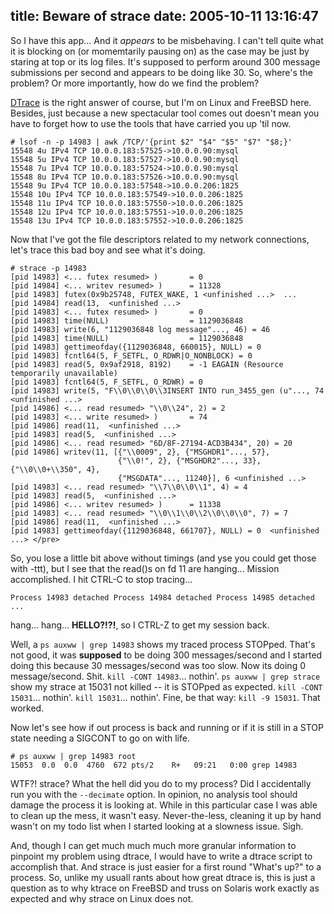 title: Beware of strace
date: 2005-10-11 13:16:47
---

So I have this app... And it *appears* to be misbehaving.  I can't tell quite what it is blocking on (or momemtarily pausing on) as the case may be just by staring at top or its log files.  It's supposed to perform around 300 message submissions per second and appears to be doing like 30.  So, where's the problem?  Or more importantly, how do we find the problem?

[DTrace](http://www.sun.com/bigadmin/content/dtrace/) is the right answer of course, but I'm on Linux and FreeBSD here.  Besides, just because a new spectacular tool comes out doesn't mean you have to forget how to use the tools that have carried you up 'til now.

    # lsof -n -p 14983 | awk /TCP/'{print $2" "$4" "$5" "$7" "$8;}'
    15548 4u IPv4 TCP 10.0.0.183:57525->10.0.0.90:mysql
    15548 5u IPv4 TCP 10.0.0.183:57527->10.0.0.90:mysql
    15548 7u IPv4 TCP 10.0.0.183:57524->10.0.0.90:mysql
    15548 8u IPv4 TCP 10.0.0.183:57526->10.0.0.90:mysql
    15548 9u IPv4 TCP 10.0.0.183:57548->10.0.0.206:1825
    15548 10u IPv4 TCP 10.0.0.183:57549->10.0.0.206:1825
    15548 11u IPv4 TCP 10.0.0.183:57550->10.0.0.206:1825
    15548 12u IPv4 TCP 10.0.0.183:57551->10.0.0.206:1825
    15548 13u IPv4 TCP 10.0.0.183:57552->10.0.0.206:1825

Now that I've got the file descriptors related to my network connections, let's trace this bad boy and see what it's doing.

    # strace -p 14983
    [pid 14983] <... futex resumed> )       = 0
    [pid 14984] <... writev resumed> )      = 11328
    [pid 14983] futex(0x9b25748, FUTEX_WAKE, 1 <unfinished ...>  ...  
    [pid 14984] read(13,  <unfinished ...> 
    [pid 14983] <... futex resumed> )       = 0 
    [pid 14983] time(NULL)                  = 1129036848 
    [pid 14983] write(6, "1129036848 log message"..., 46) = 46 
    [pid 14983] time(NULL)                  = 1129036848 
    [pid 14983] gettimeofday({1129036848, 660015}, NULL) = 0 
    [pid 14983] fcntl64(5, F_SETFL, O_RDWR|O_NONBLOCK) = 0 
    [pid 14983] read(5, 0x9af2918, 8192)    = -1 EAGAIN (Resource temporarily unavailable) 
    [pid 14983] fcntl64(5, F_SETFL, O_RDWR) = 0 
    [pid 14983] write(5, "F\\0\\0\\0\\3INSERT INTO run_3455_gen (u"..., 74 <unfinished ...> 
    [pid 14986] <... read resumed> "\\0\\24", 2) = 2 
    [pid 14983] <... write resumed> )       = 74 
    [pid 14986] read(11,  <unfinished ...> 
    [pid 14983] read(5,  <unfinished ...> 
    [pid 14986] <... read resumed> "6D/8F-27194-ACD3B434", 20) = 20 
    [pid 14986] writev(11, [{"\\0009", 2}, {"MSGHDR1"..., 57},
                            {"\\0!", 2}, {"MSGHDR2"..., 33}, {"\\0\\0+\\350", 4},
                            {"MSGDATA"..., 11240}], 6 <unfinished ...> 
    [pid 14983] <... read resumed> "\\7\\0\\0\\1", 4) = 4 
    [pid 14983] read(5,  <unfinished ...> 
    [pid 14986] <... writev resumed> )      = 11338 
    [pid 14983] <... read resumed> "\\0\\1\\0\\2\\0\\0\\0", 7) = 7 
    [pid 14986] read(11,  <unfinished ...> 
    [pid 14983] gettimeofday({1129036848, 661707}, NULL) = 0  <unfinished ...> </pre>

So, you lose a little bit above without timings (and yse you could get those with -ttt), but I see that the read()s on fd 11 are hanging...  Mission accomplished.  I hit CTRL-C to stop tracing...

    Process 14983 detached Process 14984 detached Process 14985 detached ...
 
hang...   hang...  **HELLO?!?!**, so I CTRL-Z to get my session back.

Well, a `ps auxww | grep 14983` shows my traced process STOPped.  That's not good, it was **supposed** to be doing 300 messages/second and I started doing this because 30 messages/second was too slow.  Now its doing 0 message/second.  Shit.  `kill -CONT 14983`... nothin'.  `ps auxww | grep strace` show my strace at 15031 not killed -- it is STOPped as expected.  `kill -CONT 15031`... nothin'.  `kill 15031`... nothin'.  Fine, be that way: `kill -9 15031`.  That worked.

Now let's see how if out process is back and running or if it is still in a STOP state needing a SIGCONT to go on with life.

    # ps auxww | grep 14983 root
    15053  0.0  0.0  4760  672 pts/2    R+   09:21   0:00 grep 14983

WTF?!  strace?  What the hell did you do to my process?  Did I accidentally run you with the `--decimate` option.  In opinion, no analysis tool should damage the process it is looking at.  While in this particular case I was able to clean up the mess, it wasn't easy.  Never-the-less, cleaning it up by hand wasn't on my todo list when I started looking at a slowness issue.  Sigh.

And, though I can get much much much more granular information to pinpoint my problem using dtrace, I would have to write a dtrace script to accomplish that.  And strace is just easier for a first round "What's up?" to a  process.  So, unlike my usuall rants about how great dtrace is, this is just a question as to why ktrace on FreeBSD and truss on Solaris work exactly as expected and why strace on Linux does not.
